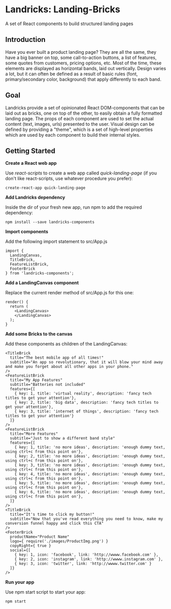# Landricks: Landing-Bricks
A set of React components to build structured landing pages

## Introduction
Have you ever built a product landing page? They are all the same, they have a big banner on top, some call-to-action buttons, a list of features, some quotes from customers, pricing options, etc. Most of the time, these elements are displayed as horizontal bands, laid out vertically. Design varies a lot, but it can often be defined as a result of basic rules (font, primary/secondary color, background) that apply differently to each band.

## Goal
Landricks provide a set of opinionated React DOM-components that can be laid out as bricks, one on top of the other, to easily obtain a fully formatted landing page. The props of each component are used to set the actual content (text, images, urls) presented to the user. Visual design can be defined by providing a "theme", which is a set of high-level properties which are used by each component to build their internal styles.

## Getting Started

**Create a React web app**

Use *react-scripts* to create a web app called *quick-landing-page* (if you don't like react-scripts, use whatever procedure you prefer):

    create-react-app quick-landing-page

**Add Landricks dependency**

Inside the dir of your fresh new app, run npm to add the required dependency:

    npm install --save landricks-components

**Import components**

Add the following import statement to src/App.js

    import {
      LandingCanvas,
      TitleBrick,
      FeatureListBrick,
      FooterBrick
    } from 'landricks-components';

**Add a LandingCanvas component**

Replace the current render method of src/App.js for this one:

    render() {
      return (
        <LandingCanvas>
        </LandingCanvas>
      );
    }

**Add some Bricks to the canvas**

Add these components as children of the LandingCanvas:

    <TitleBrick
      title="The best mobile app of all times!"
      subtitle="An app so revolutionary, that it will blow your mind away and make you forget about all other apps in your phone."
    />
    <FeatureListBrick
      title="My App Features"
      subtitle="Batteries not included"
      features={[
        { key: 1, title: 'virtual reality', description: 'fancy tech titles to get your attention'},
        { key: 2, title: 'big data', description: 'fancy tech titles to get your attention'},
        { key: 3, title: 'internet of things', description: 'fancy tech titles to get your attention'}
      ]}
    />
    <FeatureListBrick
      title="More Features"
      subtitle="Just to show a different band style"
      features={[
        { key: 1, title: 'no more ideas', description: 'enough dummy text, using ctrl+c from this point on'},
        { key: 2, title: 'no more ideas', description: 'enough dummy text, using ctrl+c from this point on'},
        { key: 3, title: 'no more ideas', description: 'enough dummy text, using ctrl+c from this point on'},
        { key: 4, title: 'no more ideas', description: 'enough dummy text, using ctrl+c from this point on'},
        { key: 5, title: 'no more ideas', description: 'enough dummy text, using ctrl+c from this point on'},
        { key: 6, title: 'no more ideas', description: 'enough dummy text, using ctrl+c from this point on'},
      ]}
    />
    <TitleBrick
      title="It's time to click my button!"
      subtitle="Now that you've read everything you need to know, make my conversion funnel happy and click this CTA"
    />
    <FooterBrick
      productName="Product Name"
      logo={ require('./images/ProductImg.png') }
      copyRight={ true }
      social={[
        { key: 1, icon: 'facebook', link: 'http://wwww.facebook.com' },
        { key: 2, icon: 'instagram', link: 'http://wwww.instagram.com' },
        { key: 3, icon: 'twitter', link: 'http://wwww.twitter.com' }
      ]}
    />

**Run your app**

Use npm start script to start your app:

    npm start
